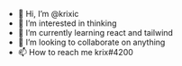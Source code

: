 - 👋 Hi, I’m @krixic
- 👀 I’m interested in thinking
- 🌱 I’m currently learning react and tailwind
- 💞️ I’m looking to collaborate on anything
- 📫 How to reach me krix#4200

<!---
krixic/krixic is a ✨ special ✨ repository because its `README.md` (this file) appears on your GitHub profile.
You can click the Preview link to take a look at your changes.
--->
